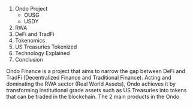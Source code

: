 1. Ondo Project
	- OUSG
	- USDY
1. RWA
2. DeFi and TradFi
3. Tokenomics
4. US Treasuries Tokenized
5. Technology Explained
6. Conclusion

Ondo Finance is a project that aims to narrow the gap between DeFi and TradFi (Decentralized Finance and Traditional Finance). Acting and dominating the RWA sector (Real World Assets), Ondo achieves it by transforming institutional grade assets such as US Treasuries into tokens that can be traded in the blockchain. The 2 main products in the Ondo 